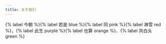 ```yaml
---
title: 关于我们
---
```


{% label 今朝 %}{% label 若是 blue %}{% label 同 pink %}{% label 淋雪 red %}，{% label 此生 purple %}{% label 也算 orange %}、{% label 共白头 green %}
